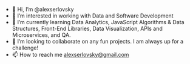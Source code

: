 - 👋 Hi, I’m @alexserlovsky
- 👀 I’m interested in working with Data and Software Development
- 🌱 I’m currently learning Data Analytics, JavaScript Algorithms & Data Structures, Front-End Libraries, Data Visualization, APIs and Microservices, and QA.
- 💞️ I’m looking to collaborate on any fun projects. I am always up for a challenge!
- 📫 How to reach me alexserlovsky@gmail.com

<!---
alexserlovsky/alexserlovsky is a ✨ special ✨ repository because its `README.md` (this file) appears on your GitHub profile.
You can click the Preview link to take a look at your changes.
--->
